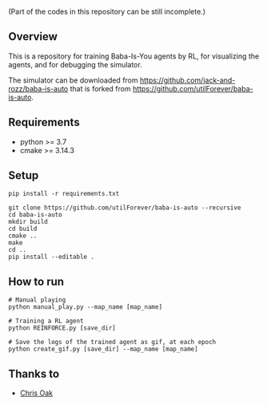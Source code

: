 (Part of the codes in this repository can be still incomplete.)

## Overview
This is a repository for training Baba-Is-You agents by RL, for visualizing the agents, and for debugging the simulator.

The simulator can be downloaded from https://github.com/jack-and-rozz/baba-is-auto that is forked from https://github.com/utilForever/baba-is-auto. 


## Requirements
- python >= 3.7
- cmake >= 3.14.3


## Setup
```
pip install -r requirements.txt

git clone https://github.com/utilForever/baba-is-auto --recursive
cd baba-is-auto 
mkdir build 
cd build 
cmake ..
make 
cd ..
pip install --editable .
```

## How to run
```
# Manual playing
python manual_play.py --map_name [map_name]

# Training a RL agent
python REINFORCE.py [save_dir]

# Save the logs of the trained agent as gif, at each epoch
python create_gif.py [save_dir] --map_name [map_name]
```


## Thanks to
- [Chris Oak](https://github.com/utilForever)